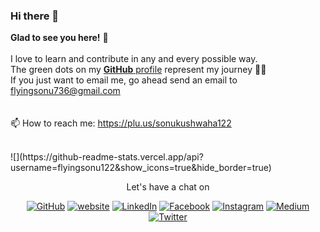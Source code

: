 ### Hi there 👋

<!--
**flyingsonu122/flyingsonu122** is a ✨ _special_ ✨ repository because its `README.md` (this file) appears on your GitHub profile.

Here are some ideas to get you started:

- 🔭 I’m currently working on ...
- 🌱 I’m currently learning ...
- 👯 I’m looking to collaborate on ...
- 🤔 I’m looking for help with ...
- 💬 Ask me about ...
- 📫 How to reach me: 
- 😄 Pronouns: ...
- ⚡ Fun fact: ...


![visitors](https://visitor-badge.laobi.icu/badge?page_id=flyingsonu122.flyingsonu122)

### ✨Visitors
[![ViewCount](https://views.whatilearened.today/views/github/flyingsonu122/flyingsonu122.svg?cache=remove)](#)
---
-->

**Glad to see you here!** :star_struck: <br><br>
 I love to learn and contribute in any and every possible way. <br>
The green dots on my [**GitHub** profile](https://github.com/flyingsonu122?tab=repositories) represent my journey :running_man: 
<br>
If you just want to email me, go ahead send an email to flyingsonu736@gmail.com 
<br><br><br>
📫 How to reach me: [https://plu.us/sonukushwaha122 ](https://plu.us/sonukushwaha122 )

<br>
![](https://github-readme-stats.vercel.app/api?username=flyingsonu122&show_icons=true&hide_border=true)


<br>

<p align="center"> Let's have a chat on </p> 
<p align="center">
	<a href="https://github.com/flyingsonu122"><img src="https://img.shields.io/github/followers/flyingsonu122.svg?label=GitHub&style=social" alt="GitHub"></a>
	<a href="http://bit.ly/2YqcMNO"><img src="https://img.shields.io/badge/Website-blueviolet?style=flat&logo=google-chrome&logoColor=white&color=Black" alt="website"></a>
	<a href="https://www.linkedin.com/in/sonukumarkushwaha/"><img src="https://img.shields.io/badge/LinkedIn--_.svg?style=social&logo=linkedin" alt="LinkedIn"></a>
	<a href="https://www.facebook.com/sonukumarkushwaha736"><img src="https://img.shields.io/badge/Facebook--_.svg?style=social&logo=facebook" alt="Facebook"></a>
	<a href="https://www.instagram.com/flyingsonu736/"><img src="https://img.shields.io/badge/Instagram--_.svg?style=social&logo=instagram" alt="Instagram"></a>
	<a href="https://medium.com/@sonukumarkushwaha"><img src="https://img.shields.io/badge/Medium--_.svg?style=social&logo=medium" alt="Medium"></a>
	<a href="https://twitter.com/sonukumarkush12"><img src="https://img.shields.io/twitter/follow/sonukumarkush12?label=Follow&style=social" alt="Twitter"></a>
	
	
</p>
<br>

<br>
<!--
You can **find me on [LinkedIn](https://www.linkedin.com/in/sonukumarkushwaha/)**. 
**Say Hi on Twitter([@sonukumarkush12](https://twitter.com/sonukumarkush12))!** :heart: 💬

[![Twitter Follow](https://img.shields.io/twitter/follow/sonukumarkush12?style=social)](https://twitter.com/sonukumarkush12)



<div align="center">
<img src="https://i.pinimg.com/originals/a4/f2/cb/a4f2cb80ff2ae2772e80bf30e9d78d4c.gif" width="300" height="300" />
</div>

Loading....some awesome ideas to go here, check back again in some time .

-->
